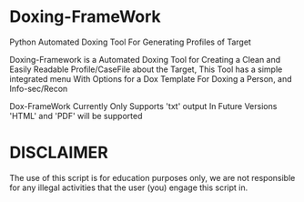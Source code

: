 # Doxing-FrameWork

Python Automated Doxing Tool For Generating Profiles of Target 


Doxing-Framework is a Automated Doxing Tool for Creating a Clean and Easily Readable Profile/CaseFile about the Target, 
This Tool has a simple integrated menu With Options for a Dox Template For Doxing a Person, and Info-sec/Recon

Dox-FrameWork Currently Only Supports 'txt' output
In Future Versions 'HTML' and 'PDF' will be supported

# DISCLAIMER

The use of this script is for education purposes only, we are not responsible for any illegal activities that the user (you) engage this script in.
